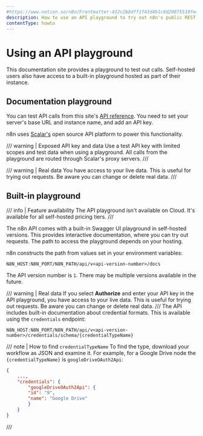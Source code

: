 ```yaml
---
#https://www.notion.so/n8n/Frontmatter-432c2b8dff1f43d4b1c8d20075510fe4
description: How to use an API playground to try out n8n's public REST API.
contentType: howto
---
```


# Using an API playground

This documentation site provides a playground to test out calls. Self-hosted users also have access to a built-in playground hosted as part of their instance.

## Documentation playground

You can test API calls from this site's [API reference](api-reference.md). You need to set your server's base URL and instance name, and add an API key.

n8n uses [Scalar's](https://github.com/scalar/scalar) open source API platform to power this functionality.

/// warning | Exposed API key and data
Use a test API key with limited scopes and test data when using a playground. All calls from the playground are routed through Scalar's proxy servers.
///

/// warning | Real data
You have access to your live data. This is useful for trying out requests. Be aware you can change or delete real data.
///


## Built-in playground

/// info | Feature availability
The API playground isn't available on Cloud. It's available for all self-hosted pricing tiers.
///

The n8n API comes with a built-in Swagger UI playground in self-hosted versions. This provides interactive documentation, where you can try out requests. The path to access the playground depends on your hosting.

n8n constructs the path from values set in your environment variables:

```shell
N8N_HOST:N8N_PORT/N8N_PATH/api/v<api-version-number>/docs
```

The API version number is `1`. There may be multiple versions available in the future.

/// warning | Real data
If you select **Authorize** and enter your API key in the API playground, you have access to your live data. This is useful for trying out requests. Be aware you can change or delete real data.
///
The API includes built-in documentation about credential formats. This is available using the `credentials` endpoint:

```shell
N8N_HOST:N8N_PORT/N8N_PATH/api/v<api-version-number>/credentials/schema/{credentialTypeName}
```

/// note | How to find `credentialTypeName`
To find the type, download your workflow as JSON and examine it. For example, for a Google Drive node the `{credentialTypeName}` is `googleDriveOAuth2Api`:
```json
{
    ...,
    "credentials": {
        "googleDriveOAuth2Api": {
        "id": "9",
        "name": "Google Drive"
        }
    }
}
```
/// 
